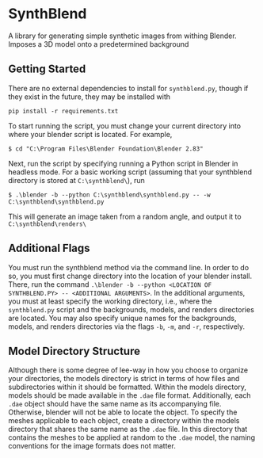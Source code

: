 # SynthBlend
A library for generating simple synthetic images from withing Blender. Imposes a 3D model onto a predetermined background

## Getting Started
There are no external dependencies to install for ```synthblend.py```, though if they exist in the future, they may be installed with 
```
pip install -r requirements.txt
```
To start running the script, you must change your current directory into where your blender script is located. For example, 
```console
$ cd "C:\Program Files\Blender Foundation\Blender 2.83"
```
Next, run the script by specifying running a Python script in Blender in headless mode. For a basic working script (assuming that your synthblend directory is stored at ```C:\synthblend\```), run 
```console
$ .\blender -b --python C:\synthblend\synthblend.py -- -w C:\synthblend\synthblend.py
```
This will generate an image taken from a random angle, and output it to ```C:\synthblend\renders\```

## Additional Flags
You must run the synthblend method via the command line. In order to do so, you must first change directory into the location of your blender install. There, run the command ```.\blender -b --python <LOCATION OF SYNTHBLEND.PY> -- <ADDITIONAL ARGUMENTS>```. In the additional arguments, you must at least specify the working directory, i.e., where the ```synthblend.py``` script and the backgrounds, models, and renders directories are located. You may also specify unique names for the backgrounds, models, and renders directories via the flags ```-b```, ```-m```, and ```-r```, respectively. 

## Model Directory Structure
Although there is some degree of lee-way in how you choose to organize your directories, the models directory is strict in terms of how files and subdirectories within it should be formatted. Within the models directory, models should be made available in the ```.dae``` file format. Additionally, each ```.dae``` object should have the same name as its accompanying file. Otherwise, blender will not be able to locate the object. To specify the meshes applicable to each object, create a directory within the models directory that shares the same name as the ```.dae``` file. In this directory that contains the meshes to be applied at random to the ```.dae``` model, the naming conventions for the image formats does not matter.